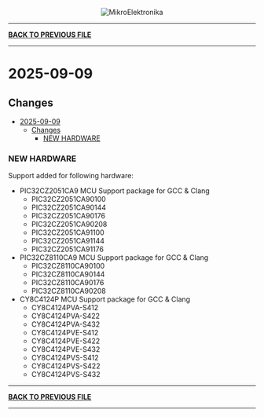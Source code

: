 <p align="center">
  <img src="http://www.mikroe.com/img/designs/beta/logo_small.png?raw=true" alt="MikroElektronika"/>
</p>

---

**[BACK TO PREVIOUS FILE](../changelog.md)**

---

# 2025-09-09

## Changes

- [2025-09-09](#2025-09-09)
  - [Changes](#changes)
    - [NEW HARDWARE](#new-hardware)

### NEW HARDWARE

Support added for following hardware:

+ PIC32CZ2051CA9 MCU Support package for GCC & Clang
  + PIC32CZ2051CA90100
  + PIC32CZ2051CA90144
  + PIC32CZ2051CA90176
  + PIC32CZ2051CA90208
  + PIC32CZ2051CA91100
  + PIC32CZ2051CA91144
  + PIC32CZ2051CA91176
+ PIC32CZ8110CA9 MCU Support package for GCC & Clang
  + PIC32CZ8110CA90100
  + PIC32CZ8110CA90144
  + PIC32CZ8110CA90176
  + PIC32CZ8110CA90208
+ CY8C4124P MCU Support package for GCC & Clang
  + CY8C4124PVA-S412
  + CY8C4124PVA-S422
  + CY8C4124PVA-S432
  + CY8C4124PVE-S412
  + CY8C4124PVE-S422
  + CY8C4124PVE-S432
  + CY8C4124PVS-S412
  + CY8C4124PVS-S422
  + CY8C4124PVS-S432

---

**[BACK TO PREVIOUS FILE](../changelog.md)**

---
